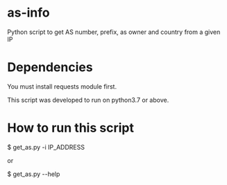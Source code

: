# as-info
Python script to get AS number, prefix, as owner and country from a given IP 

# Dependencies

You must install requests module first.

This script was developed to run on python3.7 or above.

# How to run this script

$ get_as.py -i IP_ADDRESS

or 

$ get_as.py --help

